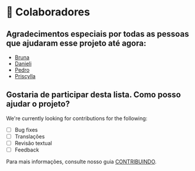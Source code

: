 # 🤝 Colaboradores

## Agradecimentos especiais por todas as pessoas que ajudaram esse projeto até agora:

* [Bruna](https://github.com/PERFIL)
* [Danieli](https://github.com/PERFIL)
* [Pedro](https://github.com/PERFIL)
* [Priscylla](https://github.com/PERFIL)

## Gostaria de participar desta lista. Como posso ajudar o projeto?

We're currently looking for contributions for the following:

- [ ] Bug fixes
- [ ] Translações
- [ ] Revisão textual
- [ ] Feedback

Para mais informações, consulte nosso guia [CONTRIBUINDO](CONTRIBUINDO.md).
